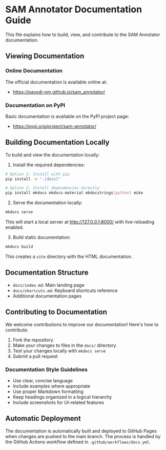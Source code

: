 # SAM Annotator Documentation Guide

This file explains how to build, view, and contribute to the SAM Annotator documentation.

## Viewing Documentation

### Online Documentation

The official documentation is available online at:
- https://pavodi-nm.github.io/sam_annotator/

### Documentation on PyPI

Basic documentation is available on the PyPI project page:
- https://pypi.org/project/sam-annotator/

## Building Documentation Locally

To build and view the documentation locally:

1. Install the required dependencies:

```bash
# Option 1: Install with pip
pip install -e ".[docs]"

# Option 2: Install dependencies directly
pip install mkdocs mkdocs-material mkdocstrings[python] mike
```

2. Serve the documentation locally:

```bash
mkdocs serve
```

This will start a local server at http://127.0.0.1:8000/ with live-reloading enabled.

3. Build static documentation:

```bash
mkdocs build
```

This creates a `site` directory with the HTML documentation.

## Documentation Structure

- `docs/index.md`: Main landing page
- `docs/shortcuts.md`: Keyboard shortcuts reference
- Additional documentation pages

## Contributing to Documentation

We welcome contributions to improve our documentation! Here's how to contribute:

1. Fork the repository
2. Make your changes to files in the `docs/` directory
3. Test your changes locally with `mkdocs serve`
4. Submit a pull request

### Documentation Style Guidelines

- Use clear, concise language
- Include examples where appropriate
- Use proper Markdown formatting
- Keep headings organized in a logical hierarchy
- Include screenshots for UI-related features

## Automatic Deployment

The documentation is automatically built and deployed to GitHub Pages when changes are pushed to the main branch. The process is handled by the GitHub Actions workflow defined in `.github/workflows/docs.yml`. 